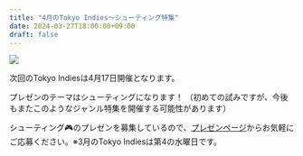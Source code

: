 ```yaml
---
title: "4月のTokyo Indies～シューティング特集"
date: 2024-03-27T18:00:00+09:00
draft: false
---
```


![](/img/202403_stg.png)

次回のTokyo Indiesは4月17日開催となります。

プレゼンのテーマはシューティングになります！
（初めての試みですが、今後もまたこのようなジャンル特集を開催する可能性があります）

シューティング🎮️のプレゼンを募集しているので、[プレゼンページ](/present)からお気軽にご応募ください。※3月のTokyo Indiesは第4の水曜日です。
